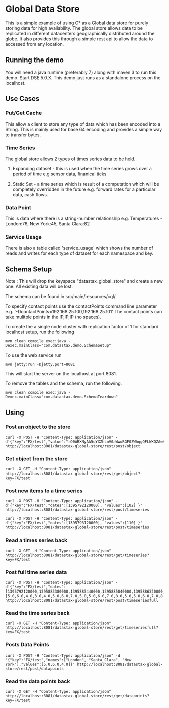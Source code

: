 Global Data Store
========================================================

This is a simple example of using C* as a Global data store for purely storing data for high availability. The global store allows data to be replicated in different datacenters geographically distributed around the globe. It also provides this through a simple rest api to allow the data to accessed from any location.  

## Running the demo 

You will need a java runtime (preferably 7) along with maven 3 to run this demo. Start DSE 5.0.X. This demo just runs as a standalone process on the localhost.

## Use Cases

### Put/Get Cache
This allow a client to store any type of data which has been encoded into a String. This is mainly used for base 64 encoding and provides a simple way to transfer bytes.

### Time Series
The global store allows 2 types of times series data to be held.

1. Expanding dataset - this is used when the time series grows over a period of time e.g sensor data, finanical ticks

2. Static Set - a time series which is result of a computation which will be completely overridden in the future e.g. forward rates for a particular data, cash flows. 

### Data Point
This is data where there is a string-number relationship e.g. Temperatures - London:76, New York:45, Santa Clara:82

### Service Usage
There is also a table called 'service_usage' which shows the number of reads and writes for each type of dataset for each namespace and key.
   
## Schema Setup
Note : This will drop the keyspace "datastax_global_store" and create a new one. All existing data will be lost. 

The schema can be found in src/main/resources/cql/

To specify contact points use the contactPoints command line parameter e.g. '-DcontactPoints=192.168.25.100,192.168.25.101'
The contact points can take mulitple points in the IP,IP,IP (no spaces).

To create the a single node cluster with replication factor of 1 for standard localhost setup, run the following

    mvn clean compile exec:java -Dexec.mainClass="com.datastax.demo.SchemaSetup"

To use the web service run 

	mvn jetty:run -Djetty.port=8081
    
This will start the server on the localhost at port 8081.

To remove the tables and the schema, run the following.

    mvn clean compile exec:java -Dexec.mainClass="com.datastax.demo.SchemaTeardown"
	
## Using

### Post an object to the store

	curl -X POST -H "Content-Type: application/json" -d'{"key":"FX/test","value":"rO0ABXNyAA5qYXZhLnV0aWwuRGF0ZWhqgQFLWXQZAwAAeHB3CAAAAUsmhmEjeA"}' http://localhost:8081/datastax-global-store/rest/post/object

### Get object from the store

	curl -X GET -H "Content-Type: application/json" http://localhost:8081/datastax-global-store/rest/get/object?key=FX/test

### Post new items to a time series
```
curl -X POST -H "Content-Type: application/json" -d'{"key":"FX/test","dates":[1395792120000], "values":[102] }' http://localhost:8081/datastax-global-store/rest/post/timeseries

curl -X POST -H "Content-Type: application/json" -d'{"key":"FX/test","dates":[1395793120000], "values":[110] }' http://localhost:8081/datastax-global-store/rest/post/timeseries
```
### Read a times series back
 
	curl -X GET -H "Content-Type: application/json" http://localhost:8081/datastax-global-store/rest/get/timeseries?key=FX/test

### Post full time series data
```
curl -X POST -H "Content-Type: application/json" -d'{"key":"FX/test","dates":[1395792120000,1395883380000,1395883440000,1395885840000,1395886320000,1395886980000,1395887040000,1395889140000,1395889260000,1395889380000,1395890100000,1395890760000,1395891240000,1395891540000,1395893520000,1395894180000,1395894300000,1395894360000,1395895140000,1395895740000,1395895920000,1395896340000,1395896580000,1395896640000,1395898440000,1395898920000,1395898980000,1395899040000,1395899640000,1395899700000,1395899820000,1395899940000,1395900060000,1395900240000,1395900600000,1395900780000,1395900960000,1395901200000,1395901560000,1395901740000,1395902280000,1395902460000,1395902520000,1395902760000,1395902940000],"values":[5.0,6.0,4.0,3.0,4.0,5.0,6.0,7.0,5.0,5.0,6.0,7.0,8.0,5.0,5.0,6.0,7.0,8.0,9.0,7.0,6.0,5.0,6.0,4.0,3.0,5.0,6.0,7.0,5.0,4.0,6.0,3.0,4.0,5.0,7.0,5.0,4.0,6.0,7.0,5.0,5.0,4.0,6.0,7.0,8.0]}' http://localhost:8081/datastax-global-store/rest/post/timeseriesfull
```
### Read the time series back

	curl -X GET -H "Content-Type: application/json"  http://localhost:8081/datastax-global-store/rest/get/timeseriesfull?key=FX/test

### Posts Data Points 

	curl -X POST -H "Content-Type: application/json" -d '{"key":"FX/test","names":["London", "Santa Clara", "New York"],"values":[5.0,6.0,4.0]}' http://localhost:8081/datastax-global-store/rest/post/datapoints

### Read the data points back

	curl -X GET -H "Content-Type: application/json" http://localhost:8081/datastax-global-store/rest/get/datapoints?key=FX/test



